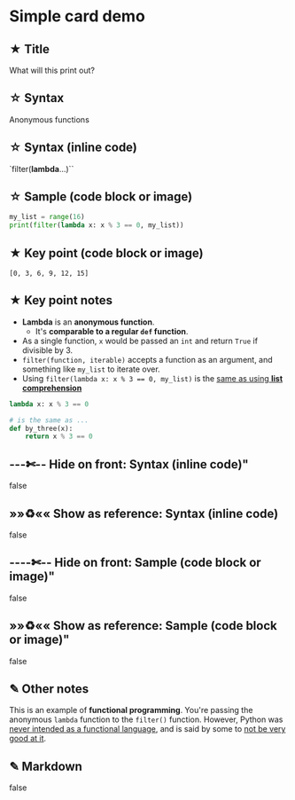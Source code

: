 # Simple card demo


## ★ Title
What will this print out?


## ☆ Syntax
Anonymous functions


## ☆ Syntax (inline code)
`filter(<b>lambda</b>...)``


## ☆ Sample (code block or image)
```python
my_list = range(16)
print(filter(lambda x: x % 3 == 0, my_list))
```


## ★ Key point (code block or image)
```text
[0, 3, 6, 9, 12, 15]
```


## ★ Key point notes
- **Lambda** is an **anonymous function**.
    - It's **comparable to a regular `def` function**.  
- As a single function, `x` would be passed an `int` and return `True` if divisible by 3.
- `filter(function, iterable)` accepts a function as an argument, and something like `my_list` to iterate over.
- Using `filter(lambda x: x % 3 == 0, my_list)` is the [same as using **list comprehension**](https://stackoverflow.com/questions/3013449/list-filtering-list-comprehension-vs-lambda-filter#3013686)  

```python
lambda x: x % 3 == 0

# is the same as ...
def by_three(x):
    return x % 3 == 0
```


## ---✄-- Hide on front: Syntax (inline code)"
false


## »»♻«« Show as reference: Syntax (inline code)
false


## ----✄-- Hide on front: Sample (code block or image)"
false


## »»♻«« Show as reference: Sample (code block or image)"
false


## ✎ Other notes
This is an example of **functional programming**. You're passing the anonymous `lambda` function to the `filter()` function. However, Python was [never intended as a functional language](http://bit.ly/2FEwUTy), and is said by some to [not be very good at it](http://bit.ly/2p2dA8I).


## ✎ Markdown
false
